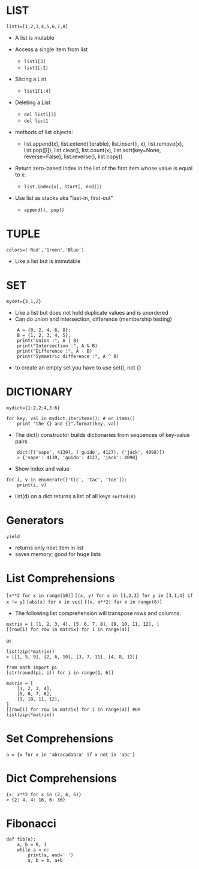 # LIST
`list1=[1,2,3,4,5,6,7,8]`
  * A list is mutable

  * Access a single item from list
    - `list1[3]`
    - `list1[-2]`

  * Slicing a List
    - `list1[1:4]`

  * Deleting a List
    - `del list1[3]`
    - `del list1`

  * methods of list objects:
    - list.append(x), list.extend(iterable), list.insert(i, x), list.remove(x), list.pop([i]), list.clear(), list.count(x), list.sort(key=None, reverse=False), list.reverse(), list.copy()

  * Return zero-based index in the list of the first item whose value is equal to x:
    - `list.index(x[, start[, end]])`

  * Use list as stacks aka "last-in, first-out"
    - `append(), pop()`

# TUPLE
`colors=('Red','Green','Blue')`
  * Like a list but is immutable

# SET
`myset={3,1,2}`
  * Like a list but does not hold duplicate values and is unordered
  * Can do union and intersection, difference (membership testing)
```
    A = {0, 2, 4, 6, 8};
    B = {1, 2, 3, 4, 5};
    print("Union :", A | B)
    print("Intersection :", A & B)
    print("Difference :", A - B)
    print("Symmetric difference :", A ^ B)
```
  * to create an empty set you have to use set(), not {}

# DICTIONARY
`mydict={1:2,2:4,3:6}`
```
for key, val in mydict.iteritems(): # or items()
    print "the {} and {}".format(key, val)
```
  * The dict() constructor builds dictionaries from sequences of key-value pairs
```
    dict([('sape', 4139), ('guido', 4127), ('jack', 4098)])
    > {'sape': 4139, 'guido': 4127, 'jack': 4098}
```
  * Show index and value
```
for i, v in enumerate(['tic', 'tac', 'toe']):
    print(i, v)
```
  * list(d) on a dict returns a list of all keys
`sorted(d)`

# Generators
`yield`

  * returns only next item in list
  * saves memory; good for huge lists

# List Comprehensions
`[x**2 for x in range(10)]`
`[(x, y) for x in [1,2,3] for y in [3,1,4] if x != y]`
`[abs(x) for x in vec]`
`[(x, x**2) for x in range(6)]`
  * The following list comprehension will transpose rows and columns:
```
matrix = [ [1, 2, 3, 4], [5, 6, 7, 8], [9, 10, 11, 12], ]
[[row[i] for row in matrix] for i in range(4)]
```
or
```
list(zip(*matrix))
> [[1, 5, 9], [2, 6, 10], [3, 7, 11], [4, 8, 12]]
```
```
from math import pi
[str(round(pi, i)) for i in range(1, 6)]
```
```
matrix = [
    [1, 2, 3, 4],
    [5, 6, 7, 8],
    [9, 10, 11, 12],
]
[[row[i] for row in matrix] for i in range(4)] #OR
list(zip(*matrix))
```

# Set Comprehensions
`a = {x for x in 'abracadabra' if x not in 'abc'}`

# Dict Comprehensions
```
{x: x**2 for x in (2, 4, 6)}
> {2: 4, 4: 16, 6: 36}
```

# Fibonacci
```
def fib(n):
    a, b = 0, 1
    while a < n:
        print(a, end=' ')
        a, b = b, a+b
```
